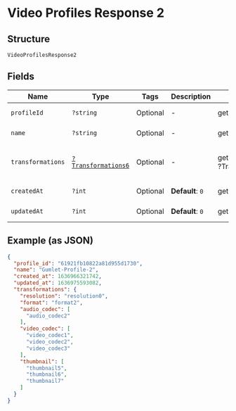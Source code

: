 
# Video Profiles Response 2

## Structure

`VideoProfilesResponse2`

## Fields

| Name | Type | Tags | Description | Getter | Setter |
|  --- | --- | --- | --- | --- | --- |
| `profileId` | `?string` | Optional | - | getProfileId(): ?string | setProfileId(?string profileId): void |
| `name` | `?string` | Optional | - | getName(): ?string | setName(?string name): void |
| `transformations` | [`?Transformations6`](../../doc/models/transformations-6.md) | Optional | - | getTransformations(): ?Transformations6 | setTransformations(?Transformations6 transformations): void |
| `createdAt` | `?int` | Optional | **Default**: `0` | getCreatedAt(): ?int | setCreatedAt(?int createdAt): void |
| `updatedAt` | `?int` | Optional | **Default**: `0` | getUpdatedAt(): ?int | setUpdatedAt(?int updatedAt): void |

## Example (as JSON)

```json
{
  "profile_id": "61921fb10822a81d955d1730",
  "name": "Gumlet-Profile-2",
  "created_at": 1636966321742,
  "updated_at": 1636975593082,
  "transformations": {
    "resolution": "resolution0",
    "format": "format2",
    "audio_codec": [
      "audio_codec2"
    ],
    "video_codec": [
      "video_codec1",
      "video_codec2",
      "video_codec3"
    ],
    "thumbnail": [
      "thumbnail5",
      "thumbnail6",
      "thumbnail7"
    ]
  }
}
```

